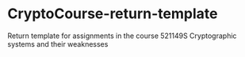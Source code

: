 # CryptoCourse-return-template
Return template for assignments in the course 521149S Cryptographic systems and their weaknesses 
